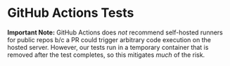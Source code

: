 # GitHub Actions Tests

**Important Note:** GitHub Actions does *not* recommend self-hosted runners for public repos b/c a PR could trigger arbitrary code execution on the hosted server. However, our tests run in a temporary container that is removed after the test completes, so this mitigates *much* of the risk.